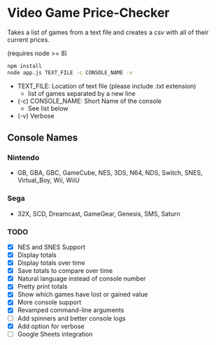 # Video Game Price-Checker

Takes a list of games from a text file and creates a csv with all of their current prices.

(requires node >= 8)

```bash
npm install
node app.js TEXT_FILE -c CONSOLE_NAME -v
```

- TEXT_FILE: Location of text file (please include .txt extension)
  - list of games separated by a new line
- (-c) CONSOLE_NAME: Short Name of the console
  - See list below
- (-v) Verbose

## Console Names

### Nintendo

- GB, GBA, GBC, GameCube, NES, 3DS, N64, NDS, Switch, SNES, Virtual_Boy, Wii, WiiU

### Sega

- 32X, SCD, Dreamcast, GameGear, Genesis, SMS, Saturn

### TODO

- [x] NES and SNES Support
- [x] Display totals
- [x] Display totals over time
- [x] Save totals to compare over time
- [x] Natural language instead of console number
- [x] Pretty print totals
- [x] Show which games have lost or gained value
- [x] More console support
- [x] Revamped command-line arguments
- [ ] Add spinners and better console logs
- [x] Add option for verbose
- [ ] Google Sheets integration
